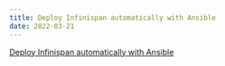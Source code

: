```yaml
---
title: Deploy Infinispan automatically with Ansible
date: 2022-03-21
---
```


[Deploy Infinispan automatically with Ansible](https://developers.redhat.com/articles/2022/03/21/deploy-infinispan-automatically-ansible)
